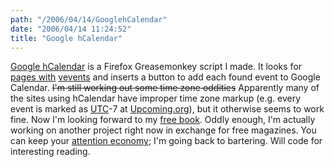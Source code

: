 ```yaml
---
path: "/2006/04/14/GooglehCalendar" 
date: "2006/04/14 11:24:52" 
title: "Google hCalendar" 
---
```

<p><a href="http://randomchaos.com/software/firefox/greasemonkey/googlehcalendar/">Google hCalendar</a> is a Firefox Greasemonkey script I made. It looks for <a href="http://www.randomchaos.com/microformats/base/?key=vevent">pages with</a> <a href="http://microformats.org/wiki/hcalendar">vevents</a> and inserts a button to add each found event to Google Calendar. <strike>I'm still working out some time zone oddities</strike> Apparently many of the sites using hCalendar have improper time zone markup (e.g. every event is marked as <a href="http://www.google.com/search?q=define:utc">UTC</a>-7 at <a href="http://upcoming.org/">Upcoming.org</a>), but it otherwise seems to work fine. Now I'm looking forward to my <a href="http://microformats.org/discuss/mail/microformats-discuss/2006-April/003669.html">free book</a>. Oddly enough, I'm actually working on another project right now in exchange for free magazines. You can keep your <a href="http://en.wikipedia.org/wiki/Attention_economy">attention economy</a>; I'm going back to bartering. Will code for interesting reading.</p>